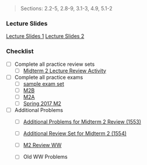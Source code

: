 > Sections: 2.2-5, 2.8-9, 3.1-3, 4.9, 5.1-2
### Lecture Slides
[Lecture Slides 1](https://sbarone7.math.gatech.edu/Chapters_1_and_2.pdf)
[Lecture Slides 2](https://sbarone7.math.gatech.edu/Chapters_3_thru_5.pdf)
### Checklist
- [ ] Complete all practice review sets
	- [ ] [Midterm 2 Lecture Review Activity](https://sbarone7.math.gatech.edu/M2ReviewActivity.pdf)
- [ ] Complete all practice exams
	- [ ] [sample exam set](https://gatech.instructure.com/courses/114544/pages/sample-exams)
	- [ ] [M2B](https://sbarone7.math.gatech.edu/ma1554_exam2_reviewB.pdf)
	- [ ] [M2A](https://sbarone7.math.gatech.edu/ma1554_exam2_reviewA.pdf)
	- [ ] [Spring 2017 M2](https://sbarone7.math.gatech.edu/ma1553s_exam2.pdf)
- [ ] Additional Problems
	- [ ] [Additional Problems for Midterm 2 Review (1553)](https://sbarone7.math.gatech.edu/ma1553s_exam2_review.pdf)
	- [ ] [Additional Review Set for Midterm 2 (1554)](https://sbarone7.math.gatech.edu/ma1554_exam2_additional.pdf)
	- [ ] [M2 Review WW ](https://gatech.instructure.com/courses/405572/assignments/1819970)
	- [ ] Old WW Problems


